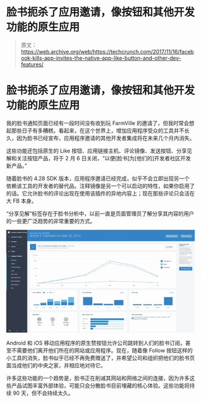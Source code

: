 # 脸书扼杀了应用邀请，像按钮和其他开发功能的原生应用

> 原文：<https://web.archive.org/web/https://techcrunch.com/2017/11/16/facebook-kills-app-invites-the-native-app-like-button-and-other-dev-features/>

# 脸书扼杀了应用邀请，像按钮和其他开发功能的原生应用

我的脸书通知页面已经有一段时间没有收到玩 FarmVille 的邀请了，但我时常会想起那些日子有多糟糕。看起来，在这个世界上，增加应用程序受众的工具并不长久，因为脸书已经宣布，应用程序邀请的其他开发者集成将在未来几个月内消失。

这些功能还包括原生的 Like 按钮、应用链接主机、评论镜像、发送按钮、分享见解和关注按钮产品，将于 2 月 6 日关闭，“以便[脸书]为[他们的]开发者社区开发新产品。”

随着脸书的 4.28 SDK 版本，应用程序邀请已经完成，似乎不会立即出现另一个依赖该工具的开发者的替代品。注释镜像是另一个可以启动的特性，如果你启用了的话。它允许脸书的评论出现在使用该插件的异地内容上；现在那些评论只会活在大 FB 本身。

“分享见解”标签存在于脸书分析中，以前一直是页面管理员了解分享其内容的用户的一些更广泛趋势的非常重要的方式。

![](img/62bad5af445f98be0f20c4f3750e21ed.png)

Android 和 iOS 移动应用程序的原生赞按钮允许公司跳转到人们的脸书订阅，甚至不需要他们离开他们所在的网站或应用程序。现在，随着像 Follow 按钮这样的小工具的消失，脸书似乎已经不再免费赠送了，并希望公司和组织把他们的脸书页面当成他们的中央之家，并相应地对待它。

许多这些功能的一个趋势是，脸书正在削减其网站和网络之间的连接，因为许多这些产品试图丰富外部体验，可能只会分散脸书目前埋藏的核心体验。这些功能将持续 90 天，但不会持续太久。
